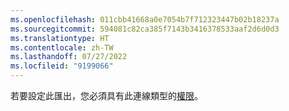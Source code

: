 ```yaml
---
ms.openlocfilehash: 011cbb41668a0e7054b7f712323447b02b18237a
ms.sourcegitcommit: 594081c82ca385f7143b3416378533aaf2d6d0d3
ms.translationtype: HT
ms.contentlocale: zh-TW
ms.lasthandoff: 07/27/2022
ms.locfileid: "9199066"
---
```

若要設定此匯出，您必須具有此連線類型的[權限](../export-destinations.md#set-up-a-new-export)。